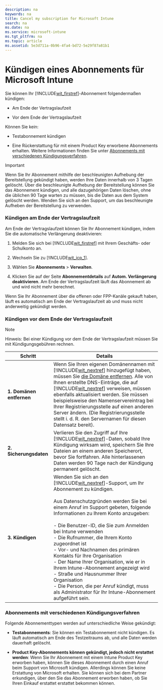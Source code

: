 ```yaml
---
description: na
keywords: na
title: Cancel my subscription for Microsoft Intune
search: na
ms.date: na
ms.service: microsoft-intune
ms.tgt_pltfrm: na
ms.topic: article
ms.assetid: 5e3d711a-0b96-4fa4-bd72-5e29f87a81b1
---
```

# K&#252;ndigen eines Abonnements f&#252;r Microsoft Intune
Sie können Ihr [!INCLUDE[wit_firstref](../Token/wit_firstref_md.md)]-Abonnement folgendermaßen kündigen:

-   Am Ende der Vertragslaufzeit

-   Vor dem Ende der Vertragslaufzeit

Können Sie kein:

-   Testabonnement kündigen

-   Eine Rückerstattung für mit einem Product Key erworbene Abonnements erhalten. Weitere Informationen finden Sie unter [Abonnements mit verschiedenen Kündigungsverfahren](../Topic/Cancel_my_subscription_for_Microsoft_Intune.md#BKMK_CancelMethods).

> [!IMPORTANT]
> Wenn Sie Ihr Abonnement mithilfe der beschleunigten Aufhebung der Bereitstellung gekündigt haben, werden Ihre Daten innerhalb von 3 Tagen gelöscht. Über die beschleunigte Aufhebung der Bereitstellung können Sie das Abonnement kündigen, und alle dazugehörigen Daten löschen, ohne die üblichen 90 Tage warten zu müssen, bis die Daten aus dem System gelöscht werden. Wenden Sie sich an den Support, um das beschleunigte Aufheben der Bereitstellung zu verwenden.

### <a name="BKMK_CancelAtEnd"></a>Kündigen am Ende der Vertragslaufzeit
Am Ende der Vertragslaufzeit können Sie Ihr Abonnement kündigen, indem Sie die automatische Verlängerung deaktivieren:

1.  Melden Sie sich bei [!INCLUDE[wit_firstref](../Token/wit_firstref_md.md)] mit Ihrem Geschäfts- oder Schulkonto an.

2.  Wechseln Sie zu [!INCLUDE[wit_icp_1](../Token/wit_icp_1_md.md)].

3.  Wählen Sie **Abonnements** &gt; **Verwalten**.

4.  Klicken Sie auf der Seite **Abonnementdetails** auf **Autom. Verlängerung deaktivieren**. Am Ende der Vertragslaufzeit läuft das Abonnement ab und wird nicht mehr berechnet.

Wenn Sie Ihr Abonnement über die offenen oder FPP-Kanäle gekauft haben, läuft es automatisch am Ende der Vertragslaufzeit ab und muss nicht anderweitig gekündigt werden.

### <a name="BKMK_CancelBeforeEnd"></a>Kündigen vor dem Ende der Vertragslaufzeit
> [!NOTE]
> Hinweis: Bei einer Kündigung vor dem Ende der Vertragslaufzeit müssen Sie mit Kündigungsgebühren rechnen.

|Schritt|Details|
|-----------|-----------|
|**1. Domänen entfernen**|Wenn Sie Ihren eigenen Domänennamen mit [!INCLUDE[wit_nextref](../Token/wit_nextref_md.md)] hinzugefügt haben, müssen Sie [die Domäne entfernen](https://support.office.com/article/remove-the-domain-f09696b2-8c29-4588-a08b-b333da19810c). Alle von Ihnen erstellte DNS-Einträge, die auf [!INCLUDE[wit_nextref](../Token/wit_nextref_md.md)] verweisen, müssen ebenfalls aktualisiert werden. Sie müssen beispielsweise den Namenservereintrag bei Ihrer Registrierungsstelle auf einen anderen Server ändern. (Die Registrierungsstelle stellt i. d. R. den Servernamen für diesen Datensatz bereit).|
|**2. Sicherungsdaten**|Verlieren Sie den Zugriff auf Ihre [!INCLUDE[wit_nextref](../Token/wit_nextref_md.md)]-Daten, sobald Ihre Kündigung wirksam wird, speichern Sie Ihre Dateien an einem anderen Speicherort, bevor Sie fortfahren. Alle hinterlassenen Daten werden 90 Tage nach der Kündigung permanent gelöscht.|
|**3. Kündigen**|Wenden Sie sich an den [!INCLUDE[wit_nextref](../Token/wit_nextref_md.md)]-Support, um Ihr Abonnement zu kündigen.<br /><br />Aus Datenschutzgründen werden Sie bei einem Anruf im Support gebeten, folgende Informationen zu Ihrem Konto anzugeben:<br /><br />-   Die Benutzer-ID, die Sie zum Anmelden bei Intune verwenden<br />-   Die Rufnummer, die Ihrem Konto zugeordnet ist<br />-   Vor- und Nachnamen des primären Kontakts für Ihre Organisation<br />-   Der Name Ihrer Organisation, wie er in Ihrem Intune-Abonnement angezeigt wird<br />-   Straße und Hausnummer Ihrer Organisation<br />-   Die Person, die per Anruf kündigt, muss als Administrator für Ihr Intune-Abonnement aufgeführt sein.|

### <a name="BKMK_CancelMethods"></a>Abonnements mit verschiedenen Kündigungsverfahren
Folgende Abonnementtypen werden auf unterschiedliche Weise gekündigt:

-   **Testabonnements**: Sie können ein Testabonnement nicht kündigen. Es läuft automatisch am Ende des Testzeitraums ab, und alle Daten werden dauerhaft gelöscht.

-   **Product Key-Abonnements können gekündigt, jedoch nicht erstattet werden**: Wenn Sie Ihr Abonnement mit einem Intune Product Key erworben haben, können Sie dieses Abonnement durch einen Anruf beim Support von Microsoft kündigen. Allerdings können Sie keine Erstattung von Microsoft erhalten. Sie können sich bei dem Partner erkundigen, über den Sie das Abonnement erworben haben, ob Sie Ihren Einkauf erstattet erstattet bekommen können.

